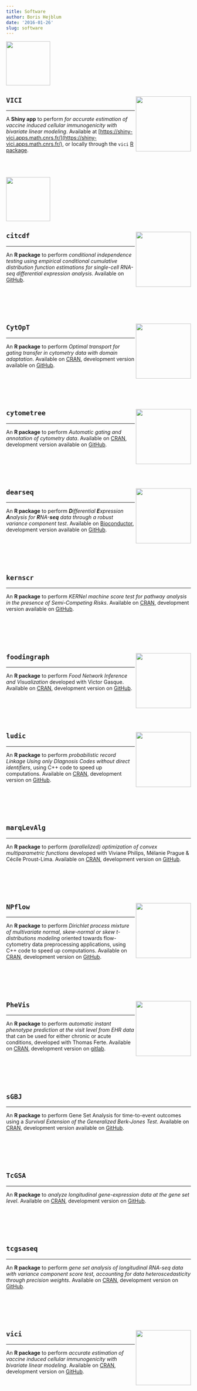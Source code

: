 ```yaml
---
title: Software
author: Boris Hejblum
date: '2016-01-26'
slug: software
---
```



<img width="120" src='/files/shinyhex_small.png'>

## `VICI` <img src='/files/hexstickers/VICI.svg' align="right" width="150" /> 
  
* * *

A **Shiny app** to perform *for accurate estimation of vaccine induced cellular immunogenicity with bivariate linear modeling*. Available at [https://shiny-vici.apps.math.cnrs.fr/](https://shiny-vici.apps.math.cnrs.fr/), or locally through the `vici` [R package](https://CRAN.R-project.org/package=vici).  



<br />
<br />
<br />


  <img width="120" src='/files/Rlogo.png'>

## `citcdf`<img src='/files/hexstickers/citcdf.svg' align="right" width="150" />

* * *

An **R package** to perform *conditional independence testing using empirical conditional cumulative distribution function estimations for single-cell RNA-seq differential expression analysis*. Available on [GitHub](https://github.com/sistm/citcdf).

<br />
<br />
<br />
<br />

## `CytOpT`<img src='/files/hexstickers/CytOpT.png' align="right" width="150" />

* * *

An **R package** to perform *Optimal transport for gating transfer in cytometry data with domain adaptation*. Available on [CRAN](https://CRAN.R-project.org/package=CytOpT), development version available on [GitHub](https://github.com/sistm/CytOpT-R). 


<br />
<br />
<br />
<br />

## `cytometree`<img src='/files/hexstickers/cytometree.svg' align="right" width="150" />

* * *

An **R package** to perform *Automatic gating and annotation of cytometry data*. Available on [CRAN](https://CRAN.R-project.org/package=cytometree), development version available on [GitHub](https://github.com/sistm/cytometree). 


<br />
<br />
<br />
<br />

## `dearseq` <img src='/files/hexstickers/dearseq.svg' align="right" width="150" />

* * *
  
An **R package** to perform ***D**ifferential **E**xpression **A**nalysis for **R**NA-**seq** data through a robust variance component test*. Available on [Bioconductor](https://bioconductor.org/packages/dearseq/), development version available on [GitHub](https://github.com/borishejblum/dearseq).


<br />
<br />
<br />
<br />

## `kernscr`

* * *

An **R package** to perform *KERNel machine score test for pathway analysis in the presence of Semi-Competing Risks*. Available on [CRAN](https://CRAN.R-project.org/package=kernscr), development version available on [GitHub](https://github.com/borishejblum/kernscr).


<br />
<br />
<br />
<br />

## `foodingraph`<img src='/files/hexstickers/Foodingraph.svg' align="right" width="150" />
 
* * *

An **R package** to perform *Food Network Inference and Visualization* developed with Victor Gasque. Available on [CRAN](https://CRAN.R-project.org/package=foodingraph), development version on [GitHub](https://github.com/victorgasque/foodingraph).


<br />
<br />
<br />
<br />

## `ludic` <a><img src='/files/hexstickers/ludic.svg' align="right" width="150" /></a> 

* * *
 
An **R package** to perform *probabilistic record Linkage Using only DIagnosis Codes without direct identifiers*, using C++ code to speed up computations. Available on [CRAN](https://CRAN.R-project.org/package=ludic), development version on [GitHub](https://github.com/borishejblum/ludic).


<br />
<br />
<br />
<br />

## `marqLevAlg` 

* * *

An **R package** to perform *(parallelized) optimization of convex multiparametric functions* developed with Viviane Philips, Mélanie Prague & Cécile Proust-Lima. Available on [CRAN](https://CRAN.R-project.org/package=marqLevAlg), development version on [GitHub](https://github.com/VivianePhilipps/marqLevAlgParallel).


<br />
<br />
<br />
<br />

## `NPflow` <a><img src='/files/hexstickers/NPflow.svg' align="right" width="150" /></a> 

* * *

An **R package** to perform *Dirichlet process mixture of multivariate normal, skew-normal or skew $t$-distributions modeling* oriented towards flow-cytometry data preprocessing applications, using C++ code to speed up computations. Available on [CRAN](https://CRAN.R-project.org/package=NPflow), development version on [GitHub](https://github.com/borishejblum/NPflow).


<br />
<br />
<br />
<br />

## `PheVis`<img src='/files/hexstickers/PheVis.svg' align="right" width="150" />

* * *

An **R package** to perform *automatic instant phenotype prediction at the visit level from EHR data* that can be used for either chronic or acute conditions, developed with Thomas Ferte. Available on [CRAN](https://CRAN.R-project.org/package=PheVis), development version on [gitlab](https://plmlab.math.cnrs.fr/fthomas/phevis2).


<br />
<br />
<br />
<br />

## `sGBJ`

* * *

An **R package** to perform Gene Set Analysis for time-to-event outcomes using a *Survival Extension of the Generalized Berk-Jones Test*. Available on [CRAN](https://CRAN.R-project.org/package=sGBJ), development version available on [GitHub](https://github.com/lauravillain/sGBJ).


<br />
<br />
<br />
<br />

## `TcGSA` 

* * *

An **R package** to *analyze longitudinal gene-expression data at the gene set level*. Available on [CRAN](https://CRAN.R-project.org/package=TcGSA), development version on [GitHub](https://github.com/borishejblum/TcGSA).


<br />
<br />
<br />
<br />

## `tcgsaseq` 

* * *

An **R package** to perform *gene set analysis of longitudinal RNA-seq data with variance component score test, accounting for data heteroscedasticity through precision weights*. Available on [CRAN](https://CRAN.R-project.org/package=tcgsaseq), development version on [GitHub](https://github.com/denisagniel/tcgsaseq).
 
  
<br />
<br />
<br />
<br />

## `vici` <a><img src='/files/hexstickers/VICI.svg' align="right" width="150" /></a> 

* * *

An **R package** to perform *accurate estimation of vaccine induced cellular immunogenicity with bivariate linear modeling*. Available on [CRAN](https://CRAN.R-project.org/package=vici), development version on [GitHub](https://github.com/borishejblum/vici).

